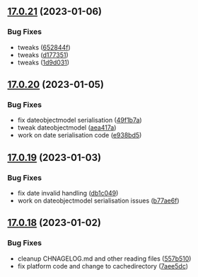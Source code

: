 ## [17.0.21](https://github.com/phandcock/GrampsView/compare/v17.0.20...v17.0.21) (2023-01-06)


### Bug Fixes

* tweaks ([652844f](https://github.com/phandcock/GrampsView/commit/652844fe30d507889c13669ca959a6aeca5542ed))
* tweaks ([d177351](https://github.com/phandcock/GrampsView/commit/d177351062beaf46058834addd888fe7cf5b7ef2))
* tweaks ([1d9d031](https://github.com/phandcock/GrampsView/commit/1d9d03144e20a2d809cc493e6eb638cba8c1d48e))



## [17.0.20](https://github.com/phandcock/GrampsView/compare/v17.0.19...v17.0.20) (2023-01-05)


### Bug Fixes

* fix dateobjectmodel serialisation ([49f1b7a](https://github.com/phandcock/GrampsView/commit/49f1b7a6dfd4be1b47624b8571674d367581f22f))
* tweak dateobjectmodel ([aea417a](https://github.com/phandcock/GrampsView/commit/aea417a411d497fa2aceb399c80e412be0b78e55))
* work on date serialisation code ([e938bd5](https://github.com/phandcock/GrampsView/commit/e938bd5c69e6f5f47670b958cedef365d7ada2f3))



## [17.0.19](https://github.com/phandcock/GrampsView/compare/v17.0.18...v17.0.19) (2023-01-03)


### Bug Fixes

* fix date invalid handling ([db1c049](https://github.com/phandcock/GrampsView/commit/db1c0490ec4e21ebbcac2a2c9b4a99a086def465))
* work on dateobjectmodel serialisation issues ([b77ae6f](https://github.com/phandcock/GrampsView/commit/b77ae6fa2d563faf88be4890c33003e451c9c5bb))



## [17.0.18](https://github.com/phandcock/GrampsView/compare/v17.0.17...v17.0.18) (2023-01-02)


### Bug Fixes

* cleanup CHNAGELOG.md and other reading files ([557b510](https://github.com/phandcock/GrampsView/commit/557b510ae29e714208b66b867e0ab7d06fd2ba12))
* fix platform code and change to cachedirectory ([7aee5dc](https://github.com/phandcock/GrampsView/commit/7aee5dc1f078fa2cb31fd3a3ef908c5b8920ef1f))



